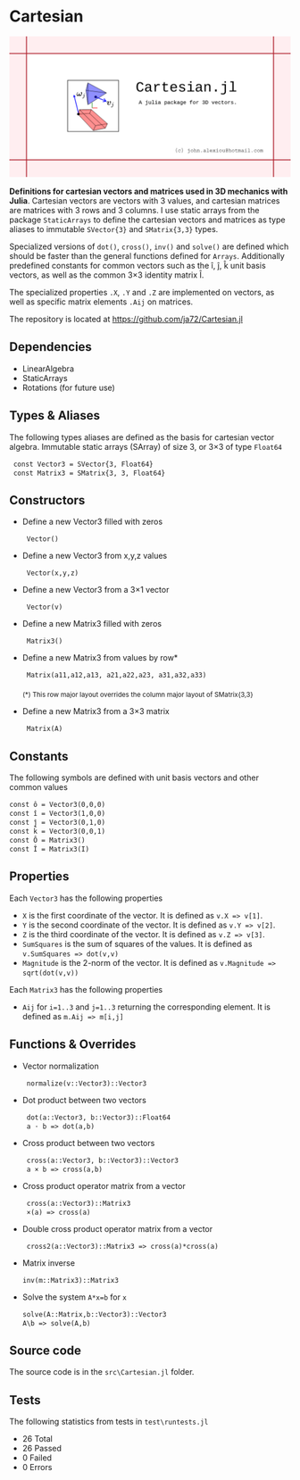 # Cartesian

![logo](cartesian-logo-image.png)

**Definitions for cartesian vectors and matrices used in 3D mechanics with Julia**. Cartesian vectors are vectors with 3 values, and cartesian matrices are matrices with 3 rows and 3 columns. I use static arrays from the package `StaticArrays` to define the cartesian vectors and matrices as type aliases to immutable `SVector{3}` and `SMatrix{3,3}` types. 

Specialized versions of `dot()`, `cross()`, `inv()` and `solve()` are defined which should be faster than the general functions defined for `Arrays`. Additionally predefined constants for common vectors such as the î, ĵ, k̂ unit basis vectors, as well as the common 3×3 identity matrix Î.

The specialized properties `.X`, `.Y` and `.Z` are implemented on vectors, as well as specific matrix elements `.Aij` on matrices. 

The repository is located at https://github.com/ja72/Cartesian.jl

## Dependencies

 - LinearAlgebra
 - StaticArrays
 - Rotations (for future use)

 ## Types & Aliases

The following types aliases are defined as the basis for cartesian vector algebra. Immutable static arrays (SArray) of size 3, or 3×3 of type `Float64`

     const Vector3 = SVector{3, Float64}
     const Matrix3 = SMatrix{3, 3, Float64} 

## Constructors

 - Define a new Vector3 filled with zeros

        Vector()

 - Define a new Vector3 from x,y,z values

        Vector(x,y,z)

 - Define a new Vector3 from a 3×1 vector
        
        Vector(v)

 - Define a new Matrix3 filled with zeros

        Matrix3()

 - Define a new Matrix3 from values by row*

        Matrix(a11,a12,a13, a21,a22,a23, a31,a32,a33)

    <sub>(*) This row major layout overrides the column major layout of SMatrix{3,3}</sub>

 - Define a new Matrix3 from a 3×3 matrix

        Matrix(A)

## Constants

The following symbols are defined with unit basis vectors and other common values

    const ô = Vector3(0,0,0)
    const î = Vector3(1,0,0)
    const ĵ = Vector3(0,1,0)
    const k̂ = Vector3(0,0,1)
    const Ô = Matrix3()
    const Î = Matrix3(I)

## Properties

Each `Vector3` has the following properties

 - `X` is the first coordinate of the vector. It is defined as `v.X => v[1]`.
 - `Y` is the second coordinate of the vector. It is defined as `v.Y => v[2]`.
 - `Z` is the third  coordinate of the vector. It is defined as `v.Z => v[3]`.
 - `SumSquares` is the sum of squares of the values. It is defined as `v.SumSquares => dot(v,v)`
 - `Magnitude` is the 2-norm of the vector. It is defined as `v.Magnitude => sqrt(dot(v,v))`

Each `Matrix3` has the following properties

 - `Aij` for `i=1..3` and `j=1..3` returning the corresponding element. It is defined as `m.Aij => m[i,j]`

## Functions & Overrides

 - Vector normalization

        normalize(v::Vector3)::Vector3

 - Dot product between two vectors

        dot(a::Vector3, b::Vector3)::Float64
        a ⋅ b => dot(a,b)

 - Cross product between two vectors

        cross(a::Vector3, b::Vector3)::Vector3
        a × b => cross(a,b)

 - Cross product operator matrix from a vector

        cross(a::Vector3)::Matrix3
        ×(a) => cross(a)

 - Double cross product operator matrix from a vector

        cross2(a::Vector3)::Matrix3 => cross(a)*cross(a)

 - Matrix inverse

       inv(m::Matrix3)::Matrix3

 - Solve the system `A*x=b` for `x`

       solve(A::Matrix,b::Vector3)::Vector3
       A\b => solve(A,b)

## Source code

The source code is in the `src\Cartesian.jl` folder.

## Tests

The following statistics from tests in `test\runtests.jl`

 - 26 Total
 - 26 Passed
 - 0 Failed
 - 0 Errors